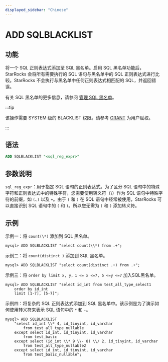 ```yaml
---
displayed_sidebar: "Chinese"
---
```


# ADD SQLBLACKLIST

## 功能

将一个 SQL 正则表达式添加至 SQL 黑名单。启用 SQL 黑名单功能后，StarRocks 会将所有需要执行的 SQL 语句与黑名单中的 SQL 正则表达式进行比较。StarRocks 不会执行与黑名单中任何正则表达式相匹配的 SQL，并返回错误。

有关 SQL 黑名单的更多信息，请参阅 [管理 SQL 黑名单](../../../administration/management/resource_management/resource_management.mdx)。

:::tip

该操作需要 SYSTEM 级的 BLACKLIST 权限。请参考 [GRANT](../account-management/GRANT.md) 为用户赋权。

:::

## 语法

```SQL
ADD SQLBLACKLIST "<sql_reg_expr>"
```

## 参数说明

`sql_reg_expr`：用于指定 SQL 语句的正则表达式。为了区分 SQL 语句中的特殊字符和正则表达式中的特殊字符，您需要使用转义符（\）作为 SQL 语句中特殊字符的前缀，如 `(`、`)` 以及 `+`。由于 `(` 和 `)` 在 SQL 语句中经常被使用，StarRocks 可以直接识别 SQL 语句中的 `(` 和 `)`。所以您无需为 `(` 和 `)` 添加转义符。

## 示例

示例一：将 `count(\*)` 添加到 SQL 黑名单。

```Plain
mysql> ADD SQLBLACKLIST "select count(\\*) from .+";
```

示例二：将 `count(distinct )` 添加到 SQL 黑名单。

```Plain
mysql> ADD SQLBLACKLIST "select count(distinct .+) from .+";
```

示例三：将 `order by limit x, y，1 <= x <=7, 5 <=y <=7` 加入SQL黑名单。

```Plain
mysql> ADD SQLBLACKLIST "select id_int from test_all_type_select1 
    order by id_int 
    limit [1-7], [5-7]";
```

示例四：将复杂的 SQL 正则表达式添加到 SQL 黑名单中。该示例是为了演示如何使用转义符来表示 SQL 语句中的 `*` 和 `-`。

```Plain
mysql> ADD SQLBLACKLIST 
    "select id_int \\* 4, id_tinyint, id_varchar 
        from test_all_type_nullable 
    except select id_int, id_tinyint, id_varchar 
        from test_basic 
    except select (id_int \\* 9 \\- 8) \\/ 2, id_tinyint, id_varchar 
        from test_all_type_nullable2 
    except select id_int, id_tinyint, id_varchar 
        from test_basic_nullable";
```

